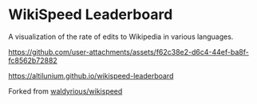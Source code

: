 # WikiSpeed Leaderboard

A visualization of the rate of edits to Wikipedia in various languages.

https://github.com/user-attachments/assets/f62c38e2-d6c4-44ef-ba8f-fc8562b72882

https://altilunium.github.io/wikispeed-leaderboard

Forked from [waldyrious/wikispeed](https://github.com/waldyrious/wikispeed)
